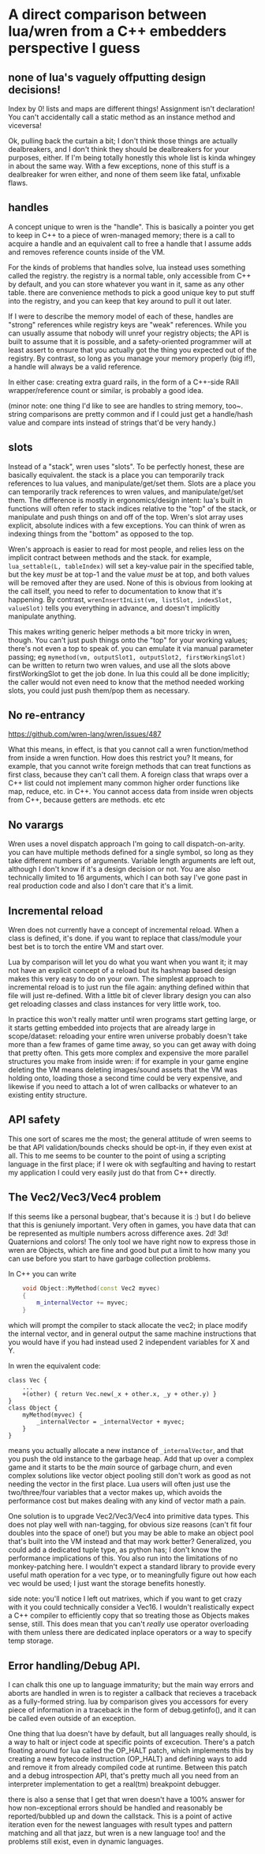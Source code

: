 # A direct comparison between lua/wren from a C++ embedders perspective I guess

## none of lua's vaguely offputting design decisions!

Index by 0! lists and maps are different things! Assignment isn't declaration!
You can't accidentally call a static method as an instance method and
viceversa!

Ok, pulling back the curtain a bit; I don't think those things are actually
dealbreakers, and I don't think they should be dealbreakers for your purposes,
either. If I'm being totally honestly this whole list is kinda whingey in about
the same way. With a few exceptions, none of this stuff is a dealbreaker for
wren either, and none of them seem like fatal, unfixable flaws.

## handles

A concept unique to wren is the "handle". This is basically a pointer you get
to keep in C++ to a piece of wren-managed memory; there is a call to acquire a
handle and an equivalent call to free a handle that I assume adds and removes
reference counts inside of the VM.

For the kinds of problems that handles solve, lua instead uses something called
the registry. the registry is a normal table, only accessible from C++ by
default, and you can store whatever you want in it, same as any other table.
there are convenience methods to pick a good unique key to put stuff into the
registry, and you can keep that key around to pull it out later.

If I were to describe the memory model of each of these, handles are "strong"
references while registry keys are "weak" references. While you can usually
assume that nobody will unref your registry objects; the API is built to assume
that it is possible, and a safety-oriented programmer will at least assert to
ensure that you actually got the thing you expected out of the registry. By
contrast, so long as you manage your memory properly (big if!), a handle will
always be a valid reference.

In either case: creating extra guard rails, in the form of a C++-side RAII
wrapper/reference count or similar, is probably a good idea.

(minor note: one thing I'd like to see are handles to string memory, too~.
string comparisons are pretty common and if I could just get a handle/hash
value and compare ints instead of strings that'd be very handy.)

## slots

Instead of a "stack", wren uses "slots". To be perfectly honest, these are
basically equivalent. the stack is a place you can temporarily track references
to lua values, and manipulate/get/set them. Slots are a place you can
temporarily track references to wren values, and manipulate/get/set them. The
difference is mostly in ergonomics/design intent: lua's built in functions will
often refer to stack indices relative to the "top" of the stack, or manipulate
and push things on and off of the top. Wren's slot array uses explicit,
absolute indices with a few exceptions. You can think of wren as indexing
things from the "bottom" as opposed to the top.

Wren's approach is easier to read for most people, and relies less on the
implicit contract between methods and the stack. for example, `lua_settable(L,
tableIndex)` will set a key-value pair in the specified table, but the key
_must_ be at top-1 and the value _must_ be at top, and both values will be
removed after they are used. None of this is obvious from looking at the call
itself, you need to refer to documentation to know that it's happening. By
contrast, `wrenInsertInList(vm, listSlot, indexSlot, valueSlot)` tells you
everything in advance, and doesn't implicitly manipulate anything.

This makes writing generic helper methods a bit more tricky in wren, though.
You can't just push things onto the "top" for your working values; there's not
even a top to speak of. you can emulate it via manual parameter passing; eg
`mymethod(vm, outputSlot1, outputSlot2, firstWorkingSlot)` can be written to
return two wren values, and use all the slots above firstWorkingSlot to get the
job done. In lua this could all be done implicitly; the caller would not even
need to know that the method needed working slots, you could just push them/pop them
as necessary.

## No re-entrancy

https://github.com/wren-lang/wren/issues/487

What this means, in effect, is that you cannot call a wren function/method from
inside a wren function. How does this restrict you? It means, for example, that
you cannot write foreign methods that can treat functions as first class,
because they can't call them. A foreign class that wraps over a C++ list could
not implement many common higher order functions like map, reduce, etc. in C++.
You cannot access data from inside wren objects from C++, because getters are
methods. etc etc

## No varargs

Wren uses a novel dispatch approach I'm going to call dispatch-on-arity. you
can have multiple methods defined for a single symbol, so long as they take
different numbers of arguments. Variable length arguments are left out,
although I don't know if it's a design decision or not. You are also
technically limited to 16 arguments, which I can both say I've gone past in
real production code and also I don't care that it's a limit.

## Incremental reload

Wren does not currently have a concept of incremental reload. When a class is
defined, it's done. if you want to replace that class/module your best bet is
to torch the entire VM and start over.

Lua by comparison will let you do what you want when you want it; it may not
have an explicit concept of a reload but its hashmap based design makes this
very easy to do on your own. The simplest approach to incremental reload is to
just run the file again: anything defined within that file will just
re-defined. With a little bit of clever library design you can also get
reloading classes and class instances for very little work, too.

In practice this won't really matter until wren programs start getting large,
or it starts getting embedded into projects that are already large in
scope/dataset: reloading your entire wren universe probably doesn't take more
than a few frames of game time away, so you can get away with doing that pretty
often. This gets more complex and expensive the more parallel structures you
make from inside wren: if for example in your game engine deleting the VM means
deleting images/sound assets that the VM was holding onto, loading those a
second time could be very expensive, and likewise if you need to attach a lot
of wren callbacks or whatever to an existing entity structure.

## API safety

This one sort of scares me the most; the general attitude of wren seems to be
that API validation/bounds checks should be opt-in, if they even exist at all.
This to me seems to be counter to the point of using a scripting language in
the first place; if I were ok with segfaulting and having to restart my
application I could very easily just do that from C++ directly.

## The Vec2/Vec3/Vec4 problem

If this seems like a personal bugbear, that's because it is :) but I do believe
that this is geniunely important. Very often in games, you have data that can
be represented as multiple numbers across difference axes. 2d! 3d! Quaternions
and colors! The only tool we have right now to express those in wren are
Objects, which are fine and good but put a limit to how many you can use before
you start to have garbage collection problems.

In C++ you can write
```cpp
	void Object::MyMethod(const Vec2 myvec)
	{
		m_internalVector += myvec;
	}
```
which will prompt the compiler to stack allocate the vec2; in place modify the
internal vector, and in general output the same machine instructions that you
would have if you had instead used 2 independent variables for X and Y.

In wren the equivalent code:
```wren
class Vec {
	...
	+(other) { return Vec.new(_x + other.x, _y + other.y) }
}
class Object {
	myMethod(myvec) {
		_internalVector = _internalVector + myvec;
	}
}
```
means you actually allocate a new instance of `_internalVector`, and that you
push the old instance to the garbage heap. Add that up over a complex game and
it starts to be the _main_ source of garbage churn, and even complex solutions
like vector object pooling still don't work as good as not needing the vector
in the first place. Lua users will often just use the two/three/four variables
that a vector makes up, which avoids the performance cost but makes dealing
with any kind of vector math a pain.

One solution is to upgrade Vec2/Vec3/Vec4 into primitive data types. This does
not play well with nan-tagging, for obvious size reasons (can't fit four
doubles into the space of one!) but you may be able to make an object pool
that's built into the VM instead and that may work better? Generalized, you
could add a dedicated tuple type, as python has; I don't know the performance
implications of this. You also run into the limitations of no monkey-patching
here. I wouldn't expect a standard library to provide every useful math
operation for a vec type, or to meaningfully figure out how each vec would be
used; I just want the storage benefits honestly.

side note: you'll notice I left out matrixes, which if you want to get crazy
with it you could technically consider a Vec16. I wouldn't realistically expect
a C++ compiler to efficiently copy that so treating those as Objects makes
sense, still. This does mean that you can't _really_ use operator overloading
with them unless there are dedicated inplace operators or a way to specify temp
storage.

## Error handling/Debug API.

I can chalk this one up to language immaturity; but the main way errors and
aborts are handled in wren is to register a callback that recieves a traceback
as a fully-formed string. lua by comparison gives you accessors for every piece
of information in a traceback in the form of debug.getinfo(), and it can be
called even outside of an exception.

One thing that lua doesn't have by default, but all languages really should, is
a way to halt or inject code at specific points of excecution. There's a patch
floating around for lua called the OP_HALT patch, which implements this by
creating a new bytecode instruction (OP_HALT) and defining ways to add and
remove it from already compiled code at runtime. Between this patch and a debug
introspection API, that's pretty much all you need from an interpreter
implementation to get a real(tm) breakpoint debugger.

there is also a sense that I get that wren doesn't have a 100% answer for how
non-exceptional errors should be handled and reasonably be reported/bubbled up
and down the callstack. This is a point of active iteration even for the newest
languages with result types and pattern matching and all that jazz, but wren is
a new language too! and the problems still exist, even in dynamic languages.
